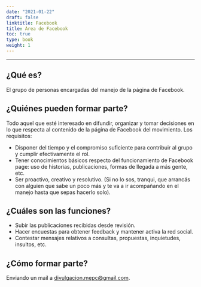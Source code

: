 ```yaml
---
date: "2021-01-22"
draft: false
linktitle: Facebook
title: Área de Facebook
toc: true
type: book
weight: 1
---
```


---
## **¿Qué es?**

El grupo de personas encargadas del manejo de la página de Facebook.


## **¿Quiénes pueden formar parte?**

Todo aquel que esté interesado en difundir, organizar y tomar decisiones en lo que respecta al contenido de la página de Facebook del movimiento. Los requisitos:

- Disponer del tiempo y el compromiso suficiente para contribuir al grupo y cumplir efectivamente el rol.
- Tener conocimientos básicos respecto del funcionamiento de Facebook page: uso de historias, publicaciones, formas de llegada a más gente, etc.
- Ser proactivo, creativo y resolutivo. (Si no lo sos, tranqui, que arrancás con alguien que sabe un poco más y te va a ir acompañando en el manejo hasta que sepas hacerlo solo).

## **¿Cuáles son las funciones?**

- Subir las publicaciones recibidas desde revisión.
- Hacer encuestas para obtener feedback y mantener activa la red social.
- Contestar mensajes relativos a consultas, propuestas, inquietudes, insultos, etc.

## **¿Cómo formar parte?**

Enviando un mail a divulgacion.mepc@gmail.com.
